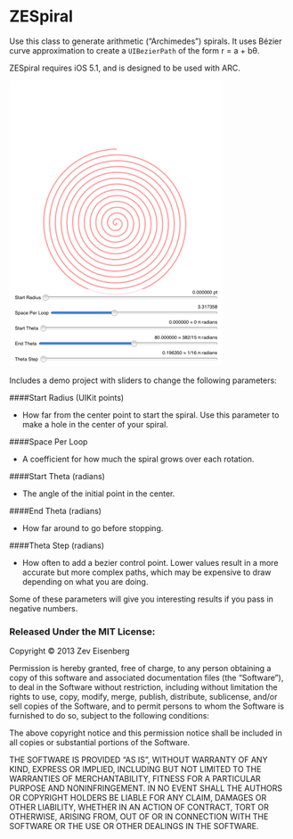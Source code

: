 # ZESpiral
Use this class to generate arithmetic (“Archimedes”) spirals. It uses Bézier curve approximation to create a `UIBezierPath` of the form r = a + bθ.

ZESpiral requires iOS 5.1, and is designed to be used with ARC.

<img src="screenshot.png" alt="screenshot" width="384" />

Includes a demo project with sliders to change the following parameters:

####Start Radius (UIKit points)
* How far from the center point to start the spiral. Use this parameter to make a hole in the center of your spiral.

####Space Per Loop
* A coefficient for how much the spiral grows over each rotation. 

####Start Theta (radians)
* The angle of the initial point in the center.

####End Theta (radians)
* How far around to go before stopping.

####Theta Step (radians)
* How often to add a bezier control point. Lower values result in a more accurate but more complex paths, which may be expensive to draw depending on what you are doing.

Some of these parameters will give you interesting results if you pass in negative numbers.

### Released Under the MIT License:

Copyright © 2013 Zev Eisenberg

Permission is hereby granted, free of charge, to any person obtaining a copy of this software and associated documentation files (the “Software”), to deal in the Software without restriction, including without limitation the rights to use, copy, modify, merge, publish, distribute, sublicense, and/or sell copies of the Software, and to permit persons to whom the Software is furnished to do so, subject to the following conditions:

The above copyright notice and this permission notice shall be included in all copies or substantial portions of the Software.

THE SOFTWARE IS PROVIDED “AS IS”, WITHOUT WARRANTY OF ANY KIND, EXPRESS OR IMPLIED, INCLUDING BUT NOT LIMITED TO THE WARRANTIES OF MERCHANTABILITY, FITNESS FOR A PARTICULAR PURPOSE AND NONINFRINGEMENT. IN NO EVENT SHALL THE AUTHORS OR COPYRIGHT HOLDERS BE LIABLE FOR ANY CLAIM, DAMAGES OR OTHER LIABILITY, WHETHER IN AN ACTION OF CONTRACT, TORT OR OTHERWISE, ARISING FROM, OUT OF OR IN CONNECTION WITH THE SOFTWARE OR THE USE OR OTHER DEALINGS IN THE SOFTWARE.
